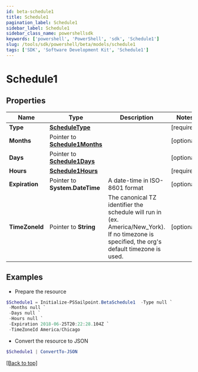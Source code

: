 ```yaml
---
id: beta-schedule1
title: Schedule1
pagination_label: Schedule1
sidebar_label: Schedule1
sidebar_class_name: powershellsdk
keywords: ['powershell', 'PowerShell', 'sdk', 'Schedule1'] 
slug: /tools/sdk/powershell/beta/models/schedule1
tags: ['SDK', 'Software Development Kit', 'Schedule1']
---
```



# Schedule1

## Properties

Name | Type | Description | Notes
------------ | ------------- | ------------- | -------------
**Type** |  [**ScheduleType**](schedule-type) |  | [required]
**Months** |  Pointer to [**Schedule1Months**](schedule1-months) |  | [optional] 
**Days** |  Pointer to [**Schedule1Days**](schedule1-days) |  | [optional] 
**Hours** |  [**Schedule1Hours**](schedule1-hours) |  | [required]
**Expiration** |  Pointer to **System.DateTime** | A date-time in ISO-8601 format | [optional] 
**TimeZoneId** |  Pointer to **String** | The canonical TZ identifier the schedule will run in (ex. America/New_York).  If no timezone is specified, the org's default timezone is used. | [optional] 

## Examples

- Prepare the resource
```powershell
$Schedule1 = Initialize-PSSailpoint.BetaSchedule1  -Type null `
 -Months null `
 -Days null `
 -Hours null `
 -Expiration 2018-06-25T20:22:28.104Z `
 -TimeZoneId America/Chicago
```

- Convert the resource to JSON
```powershell
$Schedule1 | ConvertTo-JSON
```


[[Back to top]](#) 

